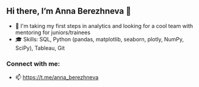 ## Hi there, I’m Anna Berezhneva 👋


- 👀 I'm taking my first steps in analytics and looking for a cool team with mentoring for juniors/trainees
- :mortar_board: Skills: SQL, Python (pandas, matplotlib, seaborn, plotly, NumPy, SciPy), Tableau, Git

### Connect with me:
- 📫 https://t.me/anna_berezhneva

<!---
bas1101/bas1101 is a ✨ special ✨ repository because its `README.md` (this file) appears on your GitHub profile.
You can click the Preview link to take a look at your changes.
--->
